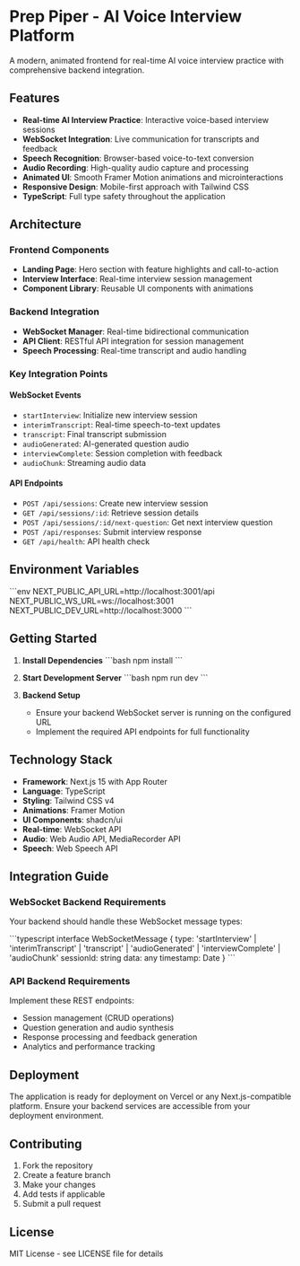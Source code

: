# Prep Piper - AI Voice Interview Platform

A modern, animated frontend for real-time AI voice interview practice with comprehensive backend integration.

## Features

- **Real-time AI Interview Practice**: Interactive voice-based interview sessions
- **WebSocket Integration**: Live communication for transcripts and feedback
- **Speech Recognition**: Browser-based voice-to-text conversion
- **Audio Recording**: High-quality audio capture and processing
- **Animated UI**: Smooth Framer Motion animations and microinteractions
- **Responsive Design**: Mobile-first approach with Tailwind CSS
- **TypeScript**: Full type safety throughout the application

## Architecture

### Frontend Components
- **Landing Page**: Hero section with feature highlights and call-to-action
- **Interview Interface**: Real-time interview session management
- **Component Library**: Reusable UI components with animations

### Backend Integration
- **WebSocket Manager**: Real-time bidirectional communication
- **API Client**: RESTful API integration for session management
- **Speech Processing**: Real-time transcript and audio handling

### Key Integration Points

#### WebSocket Events
- `startInterview`: Initialize new interview session
- `interimTranscript`: Real-time speech-to-text updates
- `transcript`: Final transcript submission
- `audioGenerated`: AI-generated question audio
- `interviewComplete`: Session completion with feedback
- `audioChunk`: Streaming audio data

#### API Endpoints
- `POST /api/sessions`: Create new interview session
- `GET /api/sessions/:id`: Retrieve session details
- `POST /api/sessions/:id/next-question`: Get next interview question
- `POST /api/responses`: Submit interview response
- `GET /api/health`: API health check

## Environment Variables

\`\`\`env
NEXT_PUBLIC_API_URL=http://localhost:3001/api
NEXT_PUBLIC_WS_URL=ws://localhost:3001
NEXT_PUBLIC_DEV_URL=http://localhost:3000
\`\`\`

## Getting Started

1. **Install Dependencies**
   \`\`\`bash
   npm install
   \`\`\`

2. **Start Development Server**
   \`\`\`bash
   npm run dev
   \`\`\`

3. **Backend Setup**
   - Ensure your backend WebSocket server is running on the configured URL
   - Implement the required API endpoints for full functionality

## Technology Stack

- **Framework**: Next.js 15 with App Router
- **Language**: TypeScript
- **Styling**: Tailwind CSS v4
- **Animations**: Framer Motion
- **UI Components**: shadcn/ui
- **Real-time**: WebSocket API
- **Audio**: Web Audio API, MediaRecorder API
- **Speech**: Web Speech API

## Integration Guide

### WebSocket Backend Requirements

Your backend should handle these WebSocket message types:

\`\`\`typescript
interface WebSocketMessage {
  type: 'startInterview' | 'interimTranscript' | 'transcript' | 'audioGenerated' | 'interviewComplete' | 'audioChunk'
  sessionId: string
  data: any
  timestamp: Date
}
\`\`\`

### API Backend Requirements

Implement these REST endpoints:

- Session management (CRUD operations)
- Question generation and audio synthesis
- Response processing and feedback generation
- Analytics and performance tracking

## Deployment

The application is ready for deployment on Vercel or any Next.js-compatible platform. Ensure your backend services are accessible from your deployment environment.

## Contributing

1. Fork the repository
2. Create a feature branch
3. Make your changes
4. Add tests if applicable
5. Submit a pull request

## License

MIT License - see LICENSE file for details
